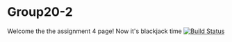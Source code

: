 # Group20-2
Welcome the the assignment 4 page! Now it's blackjack time
[![Build Status](https://travis-ci.org/cs361-W16/Group20-2.svg?branch=master)](https://travis-ci.org/cs361-W16/Blackjack-20)
